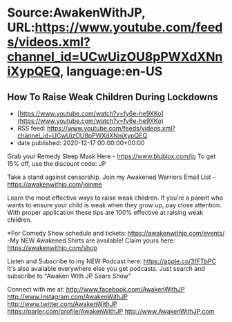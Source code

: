 # Source:AwakenWithJP, URL:https://www.youtube.com/feeds/videos.xml?channel_id=UCwUizOU8pPWXdXNniXypQEQ, language:en-US

## How To Raise Weak Children During Lockdowns
 - [https://www.youtube.com/watch?v=fy6e-he9XKo](https://www.youtube.com/watch?v=fy6e-he9XKo)
 - RSS feed: https://www.youtube.com/feeds/videos.xml?channel_id=UCwUizOU8pPWXdXNniXypQEQ
 - date published: 2020-12-17 00:00:00+00:00

Grab your Remedy Sleep Mask Here - https://www.blublox.com/jp
To get 15% off, use the discount code: JP

Take a stand against censorship. Join my Awakened Warriors Email List - https://awakenwithjp.com/joinme

Learn the most effective ways to raise weak children. If you’re a parent who wants to ensure your child is weak when they grow up, pay close attention. With proper application these tips are 100% effective at raising weak children.

*For Comedy Show schedule and tickets: https://awakenwithjp.com/events/
-My NEW Awakened Shirts are available! Claim yours here: https://awakenwithjp.com/shop

Listen and Subscribe to my NEW Podcast here: 
https://apple.co/3fFTbPC
It's also available everywhere else you get podcasts. Just search and subscribe to "Awaken With JP Sears Show"

Connect with me at: 
http://www.facebook.com/AwakenWithJP
http://www.Instagram.com/AwakenWithJP
http://www.twitter.com/AwakenWithJP
https://parler.com/profile/AwakenWithJP
http://www.AwakenWithJP.com

